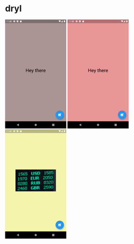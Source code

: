 # dryl

<img src="screenshots/Screenshot_1587977292.png" width="200" />
<img src="screenshots/Screenshot_1587977321.png" width="200" />
<img src="screenshots/Screenshot_1587977332.png" width="200" />
